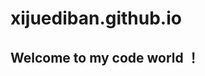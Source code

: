 # xijuediban.github.io
<!DOCTYPE html>
<html>
 <head>
  <meta charset="UTF-8">
  <title>Document</title>
 </head>
 <body>
  <h2>Welcome to my code world ！</h2>
 </body>
</html>
